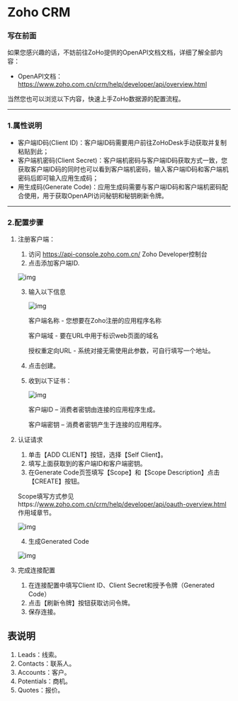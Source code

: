 # Zoho CRM

### 写在前面

如果您感兴趣的话，不妨前往ZoHo提供的OpenAPI文档文档，详细了解全部内容：

- OpenAPI文档：https://www.zoho.com.cn/crm/help/developer/api/overview.html

当然您也可以浏览以下内容，快速上手ZoHo数据源的配置流程。

------

### 1.属性说明

- 客户端ID码(Client ID)：客户端ID码需要用户前往ZoHoDesk手动获取并复制粘贴到此；
- 客户端机密码(Client Secret)：客户端机密码与客户端ID码获取方式一致，您获取客户端ID码的同时也可以看到客户端机密码，输入客户端ID码和客户端机密码后即可输入应用生成码；
- 用生成码(Generate Code)：应用生成码需要与客户端ID码和客户端机密码配合使用，用于获取OpenAPI访问秘钥和秘钥刷新令牌。

------

### 2.配置步骤

1. 注册客户端：

   1. 访问 https://api-console.zoho.com.cn/ Zoho Developer控制台
   2. 点击添加客户端ID.

   ![img](https://www.zohowebstatic.com/sites/default/files/crm/api-reg-client-add-client.jpg)

   3. 输入以下信息

      ![img](https://www.zohowebstatic.com/sites/default/files/crm/api-reg-client2.jpg)

      客户端名称 - 您想要在Zoho注册的应用程序名称

      客户端域 - 要在URL中用于标识web页面的域名

      授权重定向URL - 系统对接无需使用此参数，可自行填写一个地址。

   4. 点击创建。

   5. 收到以下证书：

      ![img](https://www.zohowebstatic.com/sites/default/files/crm/api-reg-client3.jpg)

      客户端ID – 消费者密钥由连接的应用程序生成。

      客户端密钥 – 消费者密钥产生于连接的应用程序。

2. 认证请求

   1. 单击【ADD CLIENT】按钮，选择【Self Client】。
   2. 填写上面获取到的客户端ID和客户端密钥。
   3. 在Generate Code页签填写【Scope】和【Scope Description】点击【CREATE】按钮。

   Scope填写方式参见https://www.zoho.com.cn/crm/help/developer/api/oauth-overview.html 作用域章节。

   ![img](https://www.zohowebstatic.com/sites/default/files/crm/api-v2-selfclient2.png)

   4. 生成Generated Code

   ![img](https://gitee.com/code-on-top/picture-temp/raw/master/picture/zoho_generate_code_3.png)

2. 完成连接配置

   1. 在连接配置中填写Client ID、Client Secret和授予令牌（Generated Code）
   2. 点击【刷新令牌】按钮获取访问令牌。
   3. 保存连接。

## 表说明

1. Leads：线索。
2. Contacts：联系人。
3. Accounts：客户。
4. Potentials：商机。
5. Quotes：报价。